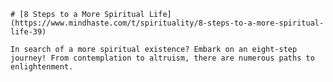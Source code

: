 
    # [8 Steps to a More Spiritual Life](https://www.mindhaste.com/t/spirituality/8-steps-to-a-more-spiritual-life-39)

    In search of a more spiritual existence? Embark on an eight-step journey! From contemplation to altruism, there are numerous paths to enlightenment.
    